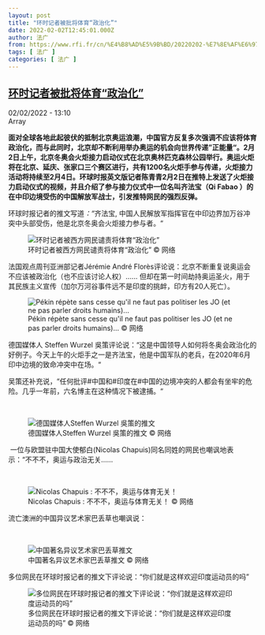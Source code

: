```yaml
---
layout: post
title: "环时记者被批将体育“政治化”"
date: 2022-02-02T12:45:01.000Z
author: 法广
from: https://www.rfi.fr/cn/%E4%B8%AD%E5%9B%BD/20220202-%E7%8E%AF%E6%97%B6%E8%AE%B0%E8%80%85%E8%A2%AB%E6%89%B9%E5%B0%86%E4%BD%93%E8%82%B2-%E6%94%BF%E6%B2%BB%E5%8C%96
tags: [ 法广 ]
categories: [ 法广 ]
---
```

<!--1643805901000-->
[环时记者被批将体育“政治化”](https://www.rfi.fr/cn/%E4%B8%AD%E5%9B%BD/20220202-%E7%8E%AF%E6%97%B6%E8%AE%B0%E8%80%85%E8%A2%AB%E6%89%B9%E5%B0%86%E4%BD%93%E8%82%B2-%E6%94%BF%E6%B2%BB%E5%8C%96)
------

<div>
<div>02/02/2022 - 13:10</div>Array<p><strong>                    面对全球各地此起彼伏的抵制北京奥运浪潮，中国官方反复多次强调不应该将体育政治化，而与此同时，北京却不断利用举办奥运的机会向世界传递”正能量“。2月2日上午，北京冬奥会火炬接力启动仪式在北京奥林匹克森林公园举行。奥运火炬将在北京、延庆、张家口三个赛区进行，共有1200名火炬手参与传递，火炬接力活动将持续至2月4日。环球时报英文版记者陈青青2月2日在推特上发送了火炬接力启动仪式的视频，并且介绍了参与接力仪式中一位名叫齐法宝（Qi Fabao ）的在中印边境受伤的中国解放军战士，引发推特网民的强烈反弹。                </strong></p><div >                    <p>环球时报记者的推文写道<em>：“</em>齐法宝, 中国人民解放军指挥官在中印边界加万谷冲突中头部受伤，他是北京冬奥会火炬接力参与者。“</p>    <div>                    <figure>    <div>            <picture>    <source        type="image/webp"        srcset="https://s.rfi.fr/media/display/24f161fc-8414-11ec-8105-005056bf30b7/FKlBVKAXMAI3bHw.webp"        sizes=""    /><img src="data:image/gif;base64,R0lGODlhAQABAIAAAAAAAP///yH5BAEAAAAALAAAAAABAAEAAAIBRAA7" alt="环时记者被西方网民谴责将体育“政治化”" srcset="https://s.rfi.fr/media/display/24f161fc-8414-11ec-8105-005056bf30b7/FKlBVKAXMAI3bHw.jpeg"     sizes=""     loading="lazy"    /></picture>    </div>                        <figcaption>                <span >环时记者被西方网民谴责将体育“政治化”</span>                <span>© 网络</span>            </figcaption>            </figure>        </div><p>法国观点周刊亚洲部记者Jérémie André Florès评论说：北京不断重复说奥运会不应该被政治化（也不应该讨论人权）...... 但却在第一时间劫持奥运圣火，用于其民族主义宣传（加尔万河谷事件远不是印度的挑衅，印方有20人死亡）。</p>    <div>                    <figure>    <div>            <picture>    <source        type="image/webp"        srcset="https://s.rfi.fr/media/display/1bc84338-8415-11ec-9262-005056bf30b7/Screenshot%202022-02-02%20at%2011-40-32%20yangmei%20%28%20yangmeiRFI%29%20Twitter.webp"        sizes=""    /><img src="data:image/gif;base64,R0lGODlhAQABAIAAAAAAAP///yH5BAEAAAAALAAAAAABAAEAAAIBRAA7" alt="Pékin répète sans cesse qu&#039;il ne faut pas politiser les JO (et ne pas parler droits humains)..." srcset="https://s.rfi.fr/media/display/1bc84338-8415-11ec-9262-005056bf30b7/Screenshot%202022-02-02%20at%2011-40-32%20yangmei%20%28%20yangmeiRFI%29%20Twitter.png"     sizes=""     loading="lazy"    /></picture>    </div>                        <figcaption>                <span >Pékin répète sans cesse qu&#039;il ne faut pas politiser les JO (et ne pas parler droits humains)...</span>                <span>© 网络</span>            </figcaption>            </figure>        </div><p>德国媒体人 Steffen Wurzel 吳策评论说：“这是中国领导人如何将冬奥会政治化的好例子。今天上午的火炬手之一是齐法宝，他是中国军队的老兵，在2020年6月印中边境的致命冲突中在场。“</p><p>吴策还补充说，“任何批评#中国和#印度在#中国的边境冲突的人都会有坐牢的危险。几乎一年前，六名博主在这种情况下被逮捕。“</p><p> </p>    <div>                    <figure>    <div>            <picture>    <source        type="image/webp"        srcset="https://s.rfi.fr/media/display/653881f8-8416-11ec-9aa7-005056a90284/Screenshot%202022-02-02%20at%2009-53-57%20Steffen%20Wurzel%20%F0%9F%87%AA%F0%9F%87%BA%20%E5%90%B3%E7%AD%96%20sur%20Twitter.webp"        sizes=""    /><img src="data:image/gif;base64,R0lGODlhAQABAIAAAAAAAP///yH5BAEAAAAALAAAAAABAAEAAAIBRAA7" alt="德国媒体人Steffen Wurzel 吳策的推文" srcset="https://s.rfi.fr/media/display/653881f8-8416-11ec-9aa7-005056a90284/Screenshot%202022-02-02%20at%2009-53-57%20Steffen%20Wurzel%20%F0%9F%87%AA%F0%9F%87%BA%20%E5%90%B3%E7%AD%96%20sur%20Twitter.png"     sizes=""     loading="lazy"    /></picture>    </div>                        <figcaption>                <span >德国媒体人Steffen Wurzel 吳策的推文</span>                <span>© 网络</span>            </figcaption>            </figure>        </div><p> 一位与欧盟驻中国大使郁白(Nicolas Chapuis)同名同姓的网民也嘲讽地表示：“不不不，奥运与政治无关......</p><p> </p>    <div>                    <figure>    <div>            <picture>    <source        type="image/webp"        srcset="https://s.rfi.fr/media/display/f3803ec4-8416-11ec-8be9-005056a97e36/Screenshot%202022-02-02%20at%2009-55-58%20Accueil%20Twitter.webp"        sizes=""    /><img src="data:image/gif;base64,R0lGODlhAQABAIAAAAAAAP///yH5BAEAAAAALAAAAAABAAEAAAIBRAA7" alt="Nicolas  Chapuis : 不不不，奥运与体育无关！" srcset="https://s.rfi.fr/media/display/f3803ec4-8416-11ec-8be9-005056a97e36/Screenshot%202022-02-02%20at%2009-55-58%20Accueil%20Twitter.png"     sizes=""     loading="lazy"    /></picture>    </div>                        <figcaption>                <span >Nicolas  Chapuis : 不不不，奥运与体育无关！</span>                <span>© 网络</span>            </figcaption>            </figure>        </div><p>流亡澳洲的中国异议艺术家巴丢草也嘲讽说： </p><p> </p>    <div>                    <figure>    <div>            <picture>    <source        type="image/webp"        srcset="https://s.rfi.fr/media/display/1ab79612-8418-11ec-9052-005056a90284/Screenshot%202022-02-02%20at%2009-55-22%20Accueil%20Twitter.webp"        sizes=""    /><img src="data:image/gif;base64,R0lGODlhAQABAIAAAAAAAP///yH5BAEAAAAALAAAAAABAAEAAAIBRAA7" alt="中国著名异议艺术家巴丢草推文" srcset="https://s.rfi.fr/media/display/1ab79612-8418-11ec-9052-005056a90284/Screenshot%202022-02-02%20at%2009-55-22%20Accueil%20Twitter.png"     sizes=""     loading="lazy"    /></picture>    </div>                        <figcaption>                <span >中国著名异议艺术家巴丢草推文</span>                <span>© 网络</span>            </figcaption>            </figure>        </div><p>多位网民在环球时报记者的推文下评论说：“你们就是这样欢迎印度运动员的吗”</p>    <div>                    <figure>    <div>            <picture>    <source        type="image/webp"        srcset="https://s.rfi.fr/media/display/79806eb2-8418-11ec-a3e0-005056bfb2b6/Screenshot%202022-02-02%20at%2011-33-57%20Qingqing_Chen%20sur%20Twitter.webp"        sizes=""    /><img src="data:image/gif;base64,R0lGODlhAQABAIAAAAAAAP///yH5BAEAAAAALAAAAAABAAEAAAIBRAA7" alt="多位网民在环球时报记者的推文下评论说：“你们就是这样欢迎印度运动员的吗”" srcset="https://s.rfi.fr/media/display/79806eb2-8418-11ec-a3e0-005056bfb2b6/Screenshot%202022-02-02%20at%2011-33-57%20Qingqing_Chen%20sur%20Twitter.png"     sizes=""     loading="lazy"    /></picture>    </div>                        <figcaption>                <span >多位网民在环球时报记者的推文下评论说：“你们就是这样欢迎印度运动员的吗”</span>                <span>© 网络</span>            </figcaption>            </figure>        </div>                                            <div data-selfpromo-newsletter>    </div>    <div data-selfpromo-app>    </div>                </div>
</div>
